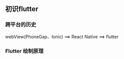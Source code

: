 ## 初识flutter

### 跨平台的历史                  
webView(PhoneGap、Ionic) ==> React Native ==> flutter                                

### Flutter 绘制原理
